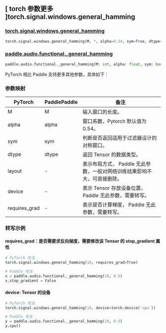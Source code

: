 ## [ torch 参数更多 ]torch.signal.windows.general_hamming
### [torch.signal.windows.general_hamming](https://pytorch.org/docs/stable/generated/torch.signal.windows.general_hamming.html)

```python
torch.signal.windows.general_hamming(M, *, alpha=0.54, sym=True, dtype=None, layout=torch.strided, device=None, requires_grad=False)
```

### [paddle.audio.functional._general_hamming]()

```python
paddle.audio.functional._general_hamming(M: int, alpha: float, sym: bool = True, dtype: str = 'float64')
```

PyTorch 相比 Paddle 支持更多其他参数，具体如下：
### 参数映射

| PyTorch       | PaddlePaddle | 备注                                                   |
| ------------- | ------------ | ------------------------------------------------------ |
| M          | M            | 输入窗口的长度。 |
| alpha         | alpha   | 窗口系数，Pytorch 默认值为0.54。|
| sym          | sym       | 判断是否返回适用于过滤器设计的对称窗口。  |
| dtype        | dtype | 返回 Tensor 的数据类型。 |
| layout | -   | 表示布局方式， Paddle 无此参数，一般对网络训练结果影响不大，可直接删除。 |
| device | -   | 表示 Tensor 存放设备位置，Paddle 无此参数，需要转写。 |
| requires_grad | - | 表示是否计算梯度， Paddle 无此参数，需要转写。 |

### 转写示例

#### requires_grad：是否需要求反向梯度，需要修改该 Tensor 的 stop_gradient 属性
```python
# PyTorch 写法
torch.signal.windows.general_hamming(10, requires_grad=True)

# Paddle 写法
x = paddle.audio.functional._general_hamming(10, 0.5)
x.stop_gradient = False
```

#### device: Tensor 的设备
```python
# PyTorch 写法
torch.signal.windows.general_hamming(10, device=torch.device('cpu'))

# Paddle 写法
y = paddle.audio.functional._general_hamming(10, 0.5)
y.cpu()
```
